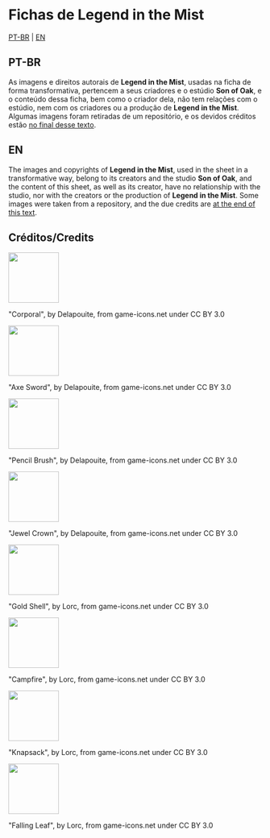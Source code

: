 # Fichas de Legend in the Mist
[PT-BR](https://github.com/VvDarkvV/Mist-Ficha/blob/main/README.md#pt-br) | [EN](https://github.com/VvDarkvV/Mist-Ficha/blob/main/README.md#en)
## PT-BR
As imagens e direitos autorais de **Legend in the Mist**, usadas na ficha de forma transformativa, pertencem a seus criadores e o estúdio **Son of Oak**, e o conteúdo dessa ficha, bem como o criador dela, não tem relações com o estúdio, nem com os criadores ou a produção de **Legend in the Mist**.
Algumas imagens foram retiradas de um repositório, e os devidos créditos estão [no final desse texto]().

## EN
The images and copyrights of **Legend in the Mist**, used in the sheet in a transformative way, belong to its creators and the studio **Son of Oak**, and the content of this sheet, as well as its creator, have no relationship with the studio, nor with the creators or the production of **Legend in the Mist**.
Some images were taken from a repository, and the due credits are [at the end of this text]().

## Créditos/Credits

<img src="https://github.com/user-attachments/assets/1123860c-fb7b-41e0-8807-40cad75c76cf" data-canonical-src="https://github.com/user-attachments/assets/1123860c-fb7b-41e0-8807-40cad75c76cf" width="100" height="100" />

"Corporal", by Delapouite, from game-icons.net under CC BY 3.0

<img src="https://github.com/user-attachments/assets/444361ca-e28d-4f13-ab08-b69bc1e1657c" data-canonical-src="https://github.com/user-attachments/assets/444361ca-e28d-4f13-ab08-b69bc1e1657c" width="100" height="100" />

"Axe Sword", by Delapouite, from game-icons.net under CC BY 3.0

<img src="https://github.com/user-attachments/assets/9a471cb7-b5c5-49de-8c06-da56d2399400" data-canonical-src="https://github.com/user-attachments/assets/9a471cb7-b5c5-49de-8c06-da56d2399400" width="100" height="100" />

"Pencil Brush", by Delapouite, from game-icons.net under CC BY 3.0

<img src="https://github.com/user-attachments/assets/13e41215-1e0f-426e-8eab-0b4605ded6ca" data-canonical-src="https://github.com/user-attachments/assets/13e41215-1e0f-426e-8eab-0b4605ded6ca" width="100" height="100" />

"Jewel Crown", by Delapouite, from game-icons.net under CC BY 3.0

<img src="https://github.com/user-attachments/assets/037fe339-1853-4c64-8ee0-9df9aff2a24d" data-canonical-src="https://github.com/user-attachments/assets/037fe339-1853-4c64-8ee0-9df9aff2a24d" width="100" height="100" />

"Gold Shell", by Lorc, from game-icons.net under CC BY 3.0

<img src="https://github.com/user-attachments/assets/87f3e2f3-53ba-4a83-85df-f2763ed2b831" data-canonical-src="https://github.com/user-attachments/assets/87f3e2f3-53ba-4a83-85df-f2763ed2b831" width="100" height="100" />

"Campfire", by Lorc, from game-icons.net under CC BY 3.0

<img src="https://github.com/user-attachments/assets/bb19cebc-031f-4682-ac34-ab471e4b3b2e" data-canonical-src="https://github.com/user-attachments/assets/bb19cebc-031f-4682-ac34-ab471e4b3b2e" width="100" height="100" />

"Knapsack", by Lorc, from game-icons.net under CC BY 3.0

<img src="https://github.com/user-attachments/assets/dfff2a43-9aac-4d36-ad49-4905bae89133" data-canonical-src="https://github.com/user-attachments/assets/dfff2a43-9aac-4d36-ad49-4905bae89133" width="100" height="100" />

"Falling Leaf", by Lorc, from game-icons.net under CC BY 3.0
